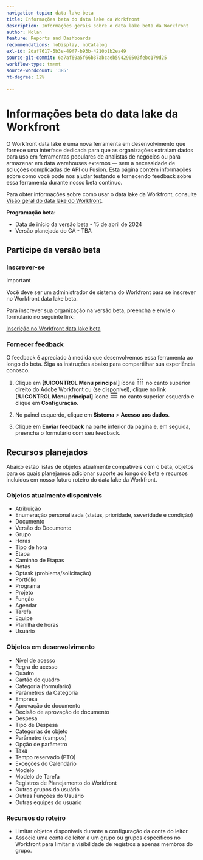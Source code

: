 ```yaml
---
navigation-topic: data-lake-beta
title: Informações beta do data lake da Workfront
description: Informações gerais sobre o data lake beta da Workfront
author: Nolan
feature: Reports and Dashboards
recommendations: noDisplay, noCatalog
exl-id: 2daf7617-5b3e-49f7-b93b-4210b1b2ea49
source-git-commit: 6a7af60a5f66b37abcaeb594290503febc179d25
workflow-type: tm+mt
source-wordcount: '385'
ht-degree: 12%

---
```


# Informações beta do data lake da Workfront

O Workfront data lake é uma nova ferramenta em desenvolvimento que fornece uma interface dedicada para que as organizações extraiam dados para uso em ferramentas populares de analistas de negócios ou para armazenar em data warehouses externos — sem a necessidade de soluções complicadas de API ou Fusion. Esta página contém informações sobre como você pode nos ajudar testando e fornecendo feedback sobre essa ferramenta durante nosso beta contínuo.

Para obter informações sobre como usar o data lake da Workfront, consulte [Visão geral do data lake do Workfront](/help/quicksilver/reports-and-dashboards/data-lake/data-lake-overview.md).

**Programação beta:**

* Data de início da versão beta - 15 de abril de 2024
* Versão planejada do GA - TBA

## Participe da versão beta

### Inscrever-se

>[!IMPORTANT]
>
>Você deve ser um administrador de sistema do Workfront para se inscrever no Workfront data lake beta.

Para inscrever sua organização na versão beta, preencha e envie o formulário no seguinte link:

[Inscrição no Workfront data lake beta](https://adobe.ly/workfrontdatalake)

### Fornecer feedback

O feedback é apreciado à medida que desenvolvemos essa ferramenta ao longo do beta. Siga as instruções abaixo para compartilhar sua experiência conosco.

1. Clique em **[!UICONTROL Menu principal]** ícone ![Menu principal](/help/_includes/assets/main-menu-icon.png) no canto superior direito do Adobe Workfront ou (se disponível), clique no link **[!UICONTROL Menu principal]** ícone ![Menu principal](/help/_includes/assets/main-menu-icon-left-nav.png) no canto superior esquerdo e clique em **Configuração**.

1. No painel esquerdo, clique em **Sistema** > **Acesso aos dados**.

1. Clique em **Enviar feedback** na parte inferior da página e, em seguida, preencha o formulário com seu feedback.

## Recursos planejados

Abaixo estão listas de objetos atualmente compatíveis com o beta, objetos para os quais planejamos adicionar suporte ao longo do beta e recursos incluídos em nosso futuro roteiro do data lake da Workfront.

### Objetos atualmente disponíveis

* Atribuição
* Enumeração personalizada (status, prioridade, severidade e condição)
* Documento
* Versão do Documento
* Grupo
* Horas
* Tipo de hora
* Etapa
* Caminho de Etapas
* Notas
* Optask (problema/solicitação)
* Portfólio
* Programa
* Projeto
* Função
* Agendar
* Tarefa
* Equipe
* Planilha de horas
* Usuário

### Objetos em desenvolvimento

* Nível de acesso
* Regra de acesso
* Quadro
* Cartão do quadro
* Categoria (formulário)
* Parâmetros da Categoria
* Empresa
* Aprovação de documento
* Decisão de aprovação de documento
* Despesa
* Tipo de Despesa
* Categorias de objeto
* Parâmetro (campos)
* Opção de parâmetro
* Taxa
* Tempo reservado (PTO)
* Exceções do Calendário
* Modelo
* Modelo de Tarefa
* Registros de Planejamento do Workfront
* Outros grupos do usuário
* Outras Funções do Usuário
* Outras equipes do usuário

### Recursos do roteiro

* Limitar objetos disponíveis durante a configuração da conta do leitor.
* Associe uma conta de leitor a um grupo ou grupos específicos no Workfront para limitar a visibilidade de registros a apenas membros do grupo.
